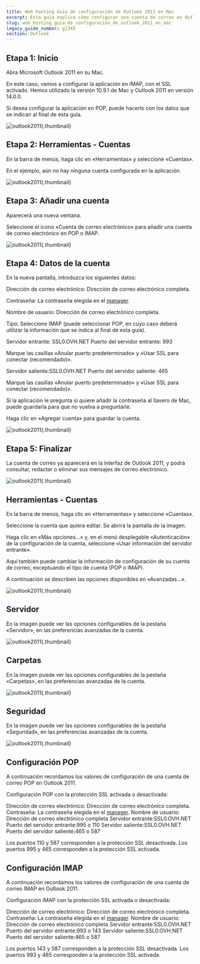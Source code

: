 ```yaml
---
title: Web hosting Guía de configuración de Outlook 2011 en Mac
excerpt: Esta guía explica cómo configurar una cuenta de correo en Outlook 2011 en un Mac
slug: web_hosting_guia_de_configuracion_de_outlook_2011_en_mac
legacy_guide_number: g1345
section: Outlook
---
```



## Etapa 1: Inicio
Abra Microsoft Outlook 2011 en su Mac.

En este caso, vamos a configurar la aplicación en IMAP, con el SSL activado. Hemos utilizado la versión 10.9.1 de Mac y Outlook 2011 en versión 14.0.0.

Si desea configurar la aplicación en POP, puede hacerlo con los datos que se indican al final de esta guía.

![outlook2011](images/img_1492.jpg){.thumbnail}


## Etapa 2: Herramientas - Cuentas
En la barra de menús, haga clic en «Herramientas» y seleccione «Cuentas».

En el ejemplo, aún no hay ninguna cuenta configurada en la aplicación.

![outlook2011](images/img_1493.jpg){.thumbnail}


## Etapa 3: Añadir una cuenta
Aparecerá una nueva ventana.

Seleccione el icono «Cuenta de correo electrónico» para añadir una cuenta de correo electrónico en POP o IMAP.

![outlook2011](images/img_1494.jpg){.thumbnail}


## Etapa 4: Datos de la cuenta
En la nueva pantalla, introduzca los siguientes datos:

Dirección de correo electrónico: Dirección de correo electrónico completa.

Contraseña: La contraseña elegida en el [manager](https://ca.ovh.com/auth/?action=gotomanager).

Nombre de usuario: Dirección de correo electrónico completa. 

Tipo: Seleccione IMAP (puede seleccionar POP, en cuyo caso deberá utilizar la información que se indica al final de esta guía).

Servidor entrante: SSL0.OVH.NET  Puerto del servidor entrante: 993

Marque las casillas «Anular puerto predeterminado» y «Usar SSL para conectar (recomendado)».

Servidor saliente:SSL0.OVH.NET  Puerto del servidor saliente: 465

Marque las casillas «Anular puerto predeterminado» y «Usar SSL para conectar (recomendado)».

Si la aplicación le pregunta si quiere añadir la contraseña al llavero de Mac, puede guardarla para que no vuelva a preguntarle.

Haga clic en «Agregar cuenta» para guardar la cuenta.

![outlook2011](images/img_1495.jpg){.thumbnail}


## Etapa 5: Finalizar
La cuenta de correo ya aparecerá en la interfaz de Outlook 2011, y podrá consultar, redactar o eliminar sus mensajes de correo electrónico.

![outlook2011](images/img_1496.jpg){.thumbnail}


## Herramientas - Cuentas
En la barra de menús, haga clic en «Herramientas» y seleccione «Cuentas».

Seleccione la cuenta que quiera editar. Se abrirá la pantalla de la imagen.

Haga clic en «Más opciones...» y, en el menú desplegable «Autenticación» de la configuración de la cuenta, seleccione «Usar información del servidor entrante».

Aquí también puede cambiar la información de configuración de su cuenta de correo, exceptuando el tipo de cuenta (POP o IMAP).

A continuación se describen las opciones disponibles en «Avanzadas...».

![outlook2011](images/img_1497.jpg){.thumbnail}


## Servidor
En la imagen puede ver las opciones configurables de la pestaña «Servidor», en las preferencias avanzadas de la cuenta.

![outlook2011](images/img_1498.jpg){.thumbnail}


## Carpetas
En la imagen puede ver las opciones configurables de la pestaña «Carpetas», en las preferencias avanzadas de la cuenta.

![outlook2011](images/img_1499.jpg){.thumbnail}


## Seguridad
En la imagen puede ver las opciones configurables de la pestaña «Seguridad», en las preferencias avanzadas de la cuenta.

![outlook2011](images/img_1500.jpg){.thumbnail}


## Configuración POP
A continuación recordamos los valores de configuración de una cuenta de correo POP en Outlook 2011.

Configuración POP con la protección SSL activada o desactivada:

Dirección de correo electrónico: Dirección de correo electrónico completa.
Contraseña: La contraseña elegida en el [manager](https://ca.ovh.com/auth/?action=gotomanager).
Nombre de usuario: Dirección de correo electrónico completa
Servidor entrante:SSL0.OVH.NET
Puerto del servidor entrante:995 o 110
Servidor saliente:SSL0.OVH.NET
Puerto del servidor saliente:465 o 587

Los puertos 110 y 587 corresponden a la protección SSL desactivada.
Los puertos 995 y 465 corresponden a la protección SSL activada.


## Configuración IMAP
A continuación recordamos los valores de configuración de una cuenta de correo IMAP en Outlook 2011.

Configuración IMAP con la protección SSL activada o desactivada:

Dirección de correo electrónico: Dirección de correo electrónico completa.
Contraseña: La contraseña elegida en el [manager](https://ca.ovh.com/auth/?action=gotomanager).
Nombre de usuario: Dirección de correo electrónico completa
Servidor entrante:SSL0.OVH.NET
Puerto del servidor entrante:993 o 143
Servidor saliente:SSL0.OVH.NET
Puerto del servidor saliente:465 o 587

Los puertos 143 y 587 corresponden a la protección SSL desactivada.
Los puertos 993 y 465 corresponden a la protección SSL activada.

